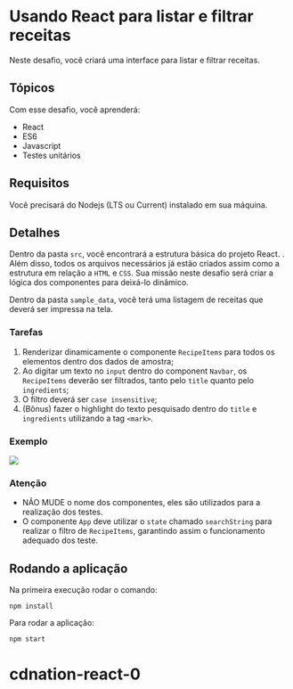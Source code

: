 # Usando React para listar e filtrar receitas
Neste desafio, você criará uma interface para listar e filtrar receitas.

## Tópicos
Com esse desafio, você aprenderá:

- React
- ES6
- Javascript
- Testes unitários

## Requisitos
Você precisará do Nodejs (LTS ou Current) instalado em sua máquina.

## Detalhes
Dentro da pasta `src`, você encontrará a estrutura básica do projeto React. . Além disso, todos os arquivos necessários já estão criados assim como a estrutura em relação a `HTML` e `CSS`. Sua missão neste desafio será criar a lógica dos componentes para deixá-lo dinâmico.


Dentro da pasta `sample_data`, você terá uma listagem de receitas que deverá ser impressa na tela.

### Tarefas
1. Renderizar dinamicamente o componente `RecipeItems` para todos os elementos dentro dos dados de amostra;
2. Ao digitar um texto no `input` dentro do component `Navbar`, os `RecipeItems` deverão ser filtrados, tanto pelo `title` quanto pelo `ingredients`;
3. O filtro deverá ser `case insensitive`;
4. (Bônus) fazer o highlight do texto pesquisado dentro do `title` e `ingredients` utilizando a tag `<mark>`.

### Exemplo
![](https://s3-us-west-1.amazonaws.com/codenation-challenges/react-0/BouncyAfraidDikkops-size_restricted.gif)

### Atenção
- NÃO MUDE o nome dos componentes, eles são utilizados para a realização dos testes.
- O componente `App` deve utilizar o `state` chamado `searchString` para realizar o filtro de `RecipeItems`, garantindo assim o funcionamento adequado dos teste.

## Rodando a aplicação
Na primeira execução rodar o comando:
```
npm install
```
Para rodar a aplicação:
```
npm start
```
# cdnation-react-0
